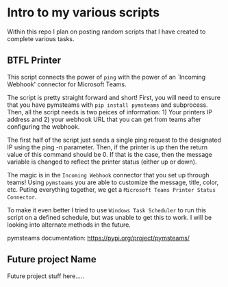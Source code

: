 # Intro to my various scripts 

Within this repo I plan on posting random scripts that I have created to complete various tasks. 

## BTFL Printer 

This script connects the power of `ping` with the power of an `Incoming Webhook' connector for Microsoft Teams.

The script is pretty straight forward and short! First, you will need to ensure that you have pymsteams with `pip install pymsteams` and subprocess. Then, all the script needs is two peices of information: 1) Your printers IP address and 2) your webhook URL that you can get from teams after configuring the webhook. 

The first half of the script just sends a single ping request to the designated IP using the ping -n parameter. Then, if the printer is up then the return value of this command should be 0. If that is the case, then the message variable is changed to reflect the printer status (either up or down). 

The magic is in the `Incoming Webhook` connector that you set up through teams! Using `pymsteams` you are able to customize the message, title, color, etc. Puting everything together, we get a `Microsoft Teams Printer Status Connector`. 

To make it even better I tried to use `Windows Task Scheduler` to run this script on a defined schedule, but was unable to get this to work. I will be looking into alternate methods in the future. 

pymsteams documentation: https://pypi.org/project/pymsteams/

## Future project Name 

Future project stuff here.....
